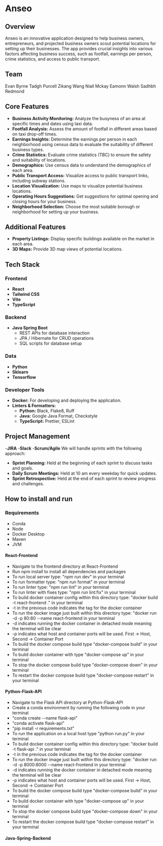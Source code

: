 # Anseo

## Overview
Anseo is an innovative application designed to help business owners, entrepreneurs, and projected business owners scout potential locations for setting up their businesses. The app provides crucial insights into various factors affecting business success, such as footfall, earnings per person, crime statistics, and access to public transport.

## Team
Evan Byrne
Tadgh Purcell
Zikang Wang
Niall Mckay
Eamonn Walsh
Sadhbh Redmond 

## Core Features
- **Business Activity Monitoring:** Analyze the busyness of an area at specific times and dates using taxi data.
- **Footfall Analysis:** Assess the amount of footfall in different areas based on taxi drop-off times.
- **Earnings Insights:** Determine the earnings per person in each neighborhood using census data to evaluate the suitability of different business types.
- **Crime Statistics:** Evaluate crime statistics (TBC) to ensure the safety and suitability of locations.
- **Demographics:** Use census data to understand the demographics of each area.
- **Public Transport Access:** Visualize access to public transport links, including subway stations.
- **Location Visualization:** Use maps to visualize potential business locations.
- **Operating Hours Suggestions:** Get suggestions for optimal opening and closing hours for your business.
- **Neighborhood Selection:** Choose the most suitable borough or neighborhood for setting up your business.

## Additional Features
- **Property Listings:** Display specific buildings available on the market in each area.
- **3D Maps:** Provide 3D map views of potential locations.

## Tech Stack

### Frontend
- **React**
- **Tailwind CSS**
- **Vite**
- **TypeScript**

### Backend
- **Java Spring Boot**
  - REST APIs for database interaction
  - JPA / Hibernate for CRUD operations
  - SQL scripts for database setup

### Data
- **Python**
- **Sklearn**
- **Tensorflow**

### Developer Tools
- **Docker:** For developing and deploying the application.
- **Linters & Formatters:**
  - **Python:** Black, Flake8, Ruff
  - **Java:** Google Java Format, Checkstyle
  - **TypeScript:** Prettier, ESLint

## Project Management
-**JIRA**
-**Slack**
-**Scrum/Agile**
We will handle sprints with the following approach:
- **Sprint Planning:** Held at the beginning of each sprint to discuss tasks and goals.
- **Daily Scrum Meetings:** Held at 10 am every weekday for quick updates.
- **Sprint Retrospective:** Held at the end of each sprint to review progress and challenges.

## How to install and run

### Requirements

- Conda
- Node
- Docker Desktop
- Maven
- JVM

#### React-Frontend

- Navigate to the frontend directory at React-Frontend
- Run npm install to install all dependencies and packages
- To run local server type: "npm run dev" in your terminal
- To run formatter type: "npm run format" in your terminal
- To run linter type: "npm run lint" in your terminal
- To run linter with fixes type: "npm run lint:fix" in your terminal
- To build docker container config within this directory type: "docker build -t react-frontend ." in your terminal
- -t in the previous code indicates the tag for the docker container 
- To run the docker image just built within this directory type: "docker run -d -p 80:80 --name react-frontend in your terminal
- -d indicates running the docker container in detached mode meaning the terminal will be clear 
- -p indicates what host and container ports will be used. First -> Host, Second -> Container Port 
- To build the docker compose build type "docker-compose build" in your terminal
- To build docker container with type "docker-compose up" in your terminal
- To stop the docker compose build type "docker-compose down" in your terminal
- To restart the docker compose build type "docker-compose restart" in your terminal

#### Python-Flask-API
- Navigate to the Flask API directory at Python-Flask-API 
- Create a conda environment by running the following code in your terminal
- "conda create --name flask-api"
- "conda activate flask-api"
- "pip install -r requirements.txt"
- To run the application on a local host type "python run.py" in your terminal
- To build docker container config within this directory type: "docker build -t flask-api ." in your terminal
- -t in the previous code indicates the tag for the docker container 
- To run the docker image just built within this directory type: "docker run -d -p 8000:8000 --name react-frontend in your terminal
- -d indicates running the docker container in detached mode meaning the terminal will be clear 
- -p indicates what host and container ports will be used. First -> Host, Second -> Container Port 
- To build the docker compose build type "docker-compose build" in your terminal
- To build docker container with type "docker-compose up" in your terminal
- To stop the docker compose build type "docker-compose down" in your terminal
- To restart the docker compose build type "docker-compose restart" in your terminal

#### Java-Spring-Backend
